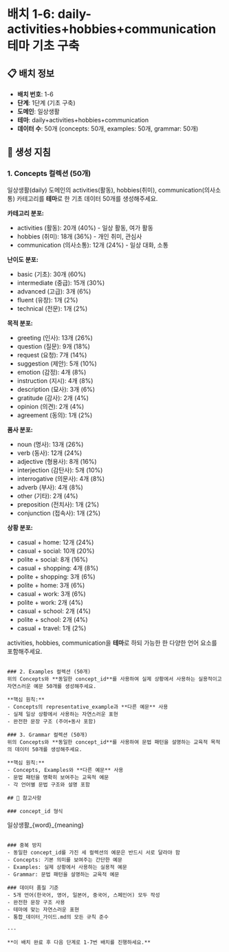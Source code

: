 # 배치 1-6: daily-activities+hobbies+communication 테마 기초 구축

## 📋 배치 정보
- **배치 번호**: 1-6
- **단계**: 1단계 (기초 구축)
- **도메인**: 일상생활
- **테마**: daily+activities+hobbies+communication
- **데이터 수**: 50개 (concepts: 50개, examples: 50개, grammar: 50개)

## 🎯 생성 지침

### 1. Concepts 컬렉션 (50개)
일상생활(daily) 도메인의 activities(활동), hobbies(취미), communication(의사소통) 카테고리를 **테마**로 한 기초 데이터 50개를 생성해주세요.

**카테고리 분포:**
- activities (활동): 20개 (40%) - 일상 활동, 여가 활동
- hobbies (취미): 18개 (36%) - 개인 취미, 관심사
- communication (의사소통): 12개 (24%) - 일상 대화, 소통

**난이도 분포:**
- basic (기초): 30개 (60%)
- intermediate (중급): 15개 (30%)
- advanced (고급): 3개 (6%)
- fluent (유창): 1개 (2%)
- technical (전문): 1개 (2%)

**목적 분포:**
- greeting (인사): 13개 (26%)
- question (질문): 9개 (18%)
- request (요청): 7개 (14%)
- suggestion (제안): 5개 (10%)
- emotion (감정): 4개 (8%)
- instruction (지시): 4개 (8%)
- description (묘사): 3개 (6%)
- gratitude (감사): 2개 (4%)
- opinion (의견): 2개 (4%)
- agreement (동의): 1개 (2%)

**품사 분포:**
- noun (명사): 13개 (26%)
- verb (동사): 12개 (24%)
- adjective (형용사): 8개 (16%)
- interjection (감탄사): 5개 (10%)
- interrogative (의문사): 4개 (8%)
- adverb (부사): 4개 (8%)
- other (기타): 2개 (4%)
- preposition (전치사): 1개 (2%)
- conjunction (접속사): 1개 (2%)

**상황 분포:**
- casual + home: 12개 (24%)
- casual + social: 10개 (20%)
- polite + social: 8개 (16%)
- casual + shopping: 4개 (8%)
- polite + shopping: 3개 (6%)
- polite + home: 3개 (6%)
- casual + work: 3개 (6%)
- polite + work: 2개 (4%)
- casual + school: 2개 (4%)
- polite + school: 2개 (4%)
- casual + travel: 1개 (2%)

activities, hobbies, communication을 **테마**로 하되 가능한 한 다양한 언어 요소를 포함해주세요.

```

### 2. Examples 컬렉션 (50개)
위의 Concepts와 **동일한 concept_id**를 사용하여 실제 상황에서 사용하는 실용적이고 자연스러운 예문 50개를 생성해주세요.

**핵심 원칙:**
- Concepts의 representative_example과 **다른 예문** 사용
- 실제 일상 상황에서 사용하는 자연스러운 표현
- 완전한 문장 구조 (주어+동사 포함)

### 3. Grammar 컬렉션 (50개)
위의 Concepts와 **동일한 concept_id**를 사용하여 문법 패턴을 설명하는 교육적 목적의 데이터 50개를 생성해주세요.

**핵심 원칙:**
- Concepts, Examples와 **다른 예문** 사용
- 문법 패턴을 명확히 보여주는 교육적 예문
- 각 언어별 문법 구조와 설명 포함

## 📝 참고사항

### concept_id 형식
```
일상생활_{word}_{meaning}
```

### 중복 방지
- 동일한 concept_id를 가진 세 컬렉션의 예문은 반드시 서로 달라야 함
- Concepts: 기본 의미를 보여주는 간단한 예문
- Examples: 실제 상황에서 사용하는 실용적 예문  
- Grammar: 문법 패턴을 설명하는 교육적 예문

### 데이터 품질 기준
- 5개 언어(한국어, 영어, 일본어, 중국어, 스페인어) 모두 작성
- 완전한 문장 구조 사용
- 테마에 맞는 자연스러운 표현
- 통합_데이터_가이드.md의 모든 규칙 준수

---

**이 배치 완료 후 다음 단계로 1-7번 배치를 진행하세요.**